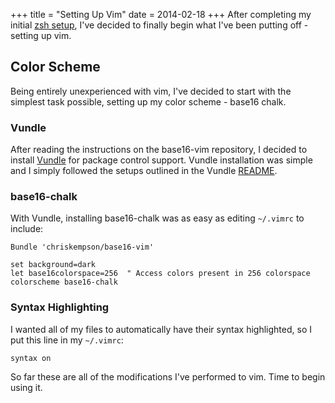 +++
title = "Setting Up Vim"
date = 2014-02-18
+++
After completing my initial [zsh setup](/blog/moving-back-to-zsh), I've decided to finally begin what I've been putting off - setting up vim.

## Color Scheme

Being entirely unexperienced with vim, I've decided to start with the simplest task possible, setting up my color scheme - base16 chalk.

### Vundle

After reading the instructions on the base16-vim repository, I decided to install [Vundle](https://github.com/gmarik/Vundle.vim) for package control support.
Vundle installation was simple and I simply followed the setups outlined in the Vundle [README](https://github.com/gmarik/Vundle.vim/blob/master/README.md).

### base16-chalk

With Vundle, installing base16-chalk was as easy as editing `~/.vimrc` to include:

```vim
Bundle 'chriskempson/base16-vim'

set background=dark
let base16colorspace=256  " Access colors present in 256 colorspace
colorscheme base16-chalk
```


### Syntax Highlighting

I wanted all of my files to automatically have their syntax highlighted, so I put this line in my `~/.vimrc`:
```
syntax on
```

So far these are all of the modifications I've performed to vim. Time to begin using it.
